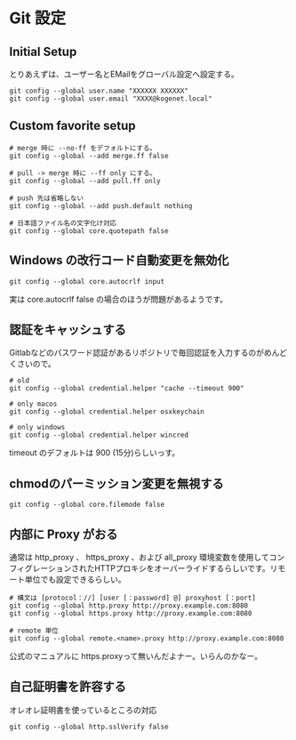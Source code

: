 # Git 設定

## Initial Setup

とりあえずは、ユーザー名とEMailをグローバル設定へ設定する。

```shell
git config --global user.name "XXXXXX XXXXXX"
git config --global user.email "XXXX@kogenet.local"
```

## Custom favorite setup

```shell
# merge 時に --no-ff をデフォルトにする。
git config --global --add merge.ff false

# pull -> merge 時に --ff only にする。
git config --global --add pull.ff only

# push 先は省略しない
git config --global --add push.default nothing

# 日本語ファイル名の文字化け対応
git config --global core.quotepath false

```

## Windows の改行コード自動変更を無効化

```shell
git config --global core.autocrlf input
```

実は core.autocrlf false の場合のほうが問題があるようです。

## 認証をキャッシュする

Gitlabなどのパスワード認証があるリポジトリで毎回認証を入力するのがめんどくさいので。

```shell
# old
git config --global credential.helper "cache --timeout 900"

# only macos
git config --global credential.helper osxkeychain

# only windows
git config --global credential.helper wincred

```

timeout のデフォルトは 900 (15分)らしいっす。

## chmodのパーミッション変更を無視する

```shell
git config --global core.filemode false
```

## 内部に Proxy がおる

通常は http_proxy 、 https_proxy 、および all_proxy 環境変数を使用してコンフィグレーションされたHTTPプロキシをオーバーライドするらしいです。リモート単位でも設定できるらしい。

```shell
# 構文は [protocol：//] [user [：password] @] proxyhost [：port]
git config --global http.proxy http://proxy.example.com:8080
git config --global https.proxy http://proxy.example.com:8080

# remote 単位 
git config --global remote.<name>.proxy http://proxy.example.com:8080
```

公式のマニュアルに https.proxyって無いんだよナー。いらんのかなー。

## 自己証明書を許容する

オレオレ証明書を使っているところの対応

```shell
git config --global http.sslVerify false
```
